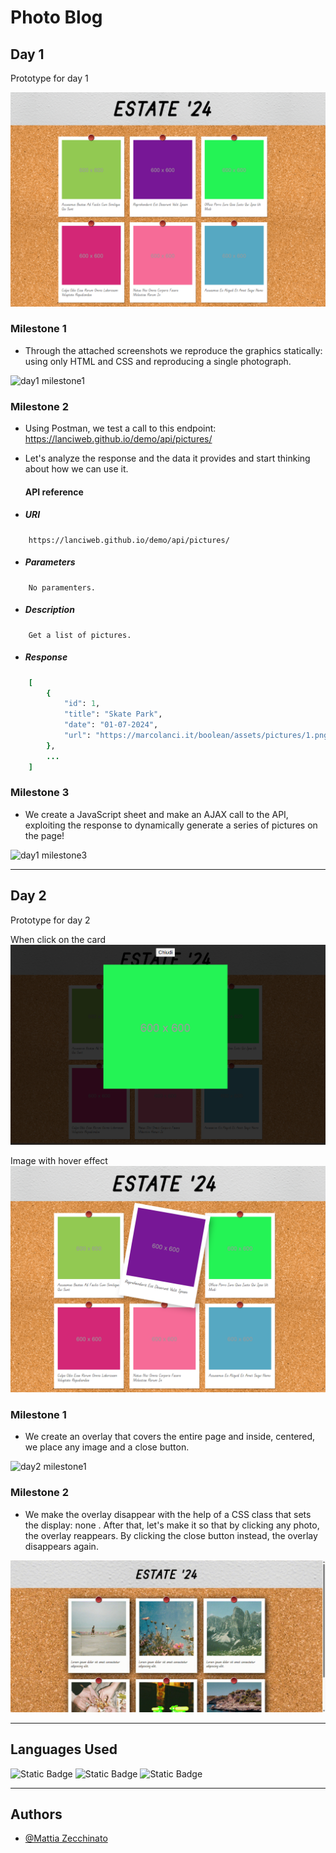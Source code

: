 # Photo Blog

## Day 1

Prototype for day 1

![day1 desktop](img-readme/day1/day1-desktop.png)

### Milestone 1
- Through the attached screenshots we reproduce the graphics statically: using only HTML and CSS and reproducing a single photograph.

![day1 milestone1](img-readme/day1/milestone1/day1-mileston1.png)

### Milestone 2

- Using Postman, we test a call to this endpoint: 
https://lanciweb.github.io/demo/api/pictures/
- Let's analyze the response and the data it provides and start thinking about how we can use it.

    #### API reference

- ##### URI
```
    https://lanciweb.github.io/demo/api/pictures/
```

- ##### Parameters

```
    No paramenters.
```

- ##### Description

```
    Get a list of pictures.
```

- ##### Response

```ruby
    [
        {
            "id": 1,
            "title": "Skate Park",
            "date": "01-07-2024",
            "url": "https://marcolanci.it/boolean/assets/pictures/1.png"
        },
        ...
    ]
```

### Milestone 3

- We create a JavaScript sheet and make an AJAX call to the API, exploiting the response to dynamically generate a series of pictures on the page!

![day1 milestone3](img-readme/day1/milestone3/day1-mileston3.png)

---

## Day 2

Prototype for day 2

When click on the card
![day1 overlay](img-readme/day2/day2-overlay.png)

Image with hover effect
![day1 hover image](img-readme/day2/day2-hover-img.png)

### Milestone 1

- We create an overlay that covers the entire page and inside, centered, we place any image and a close button.

![day2 milestone1](img-readme/day2/milestone1/day2-mileston1.png)

### Milestone 2

- We make the overlay disappear with the help of a CSS class that sets the display: none .
After that, let's make it so that by clicking any photo, the overlay reappears.
By clicking the close button instead, the overlay disappears again.

![day2 milestone2](img-readme/day2/milestone2/day2-milestone2.gif)

---

## Languages Used

![Static Badge](https://img.shields.io/badge/HTML-orange)
![Static Badge](https://img.shields.io/badge/CSS-purple)
![Static Badge](https://img.shields.io/badge/JavaScript-yellow)

---

## Authors

- [@Mattia Zecchinato](https://www.github.com/MattiaZecchinato)